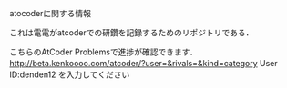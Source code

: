 atocoderに関する情報

これは電電がatcoderでの研鑽を記録するためのリポジトリである．

こちらのAtCoder Problemsで進捗が確認できます．
http://beta.kenkoooo.com/atcoder/?user=&rivals=&kind=category
User　ID:denden12
を入力してください
